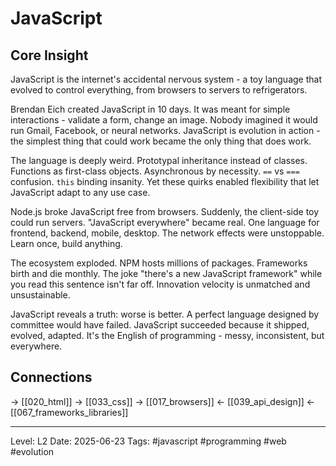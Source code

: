 # JavaScript

## Core Insight
JavaScript is the internet's accidental nervous system - a toy language that evolved to control everything, from browsers to servers to refrigerators.

Brendan Eich created JavaScript in 10 days. It was meant for simple interactions - validate a form, change an image. Nobody imagined it would run Gmail, Facebook, or neural networks. JavaScript is evolution in action - the simplest thing that could work became the only thing that does work.

The language is deeply weird. Prototypal inheritance instead of classes. Functions as first-class objects. Asynchronous by necessity. `==` vs `===` confusion. `this` binding insanity. Yet these quirks enabled flexibility that let JavaScript adapt to any use case.

Node.js broke JavaScript free from browsers. Suddenly, the client-side toy could run servers. "JavaScript everywhere" became real. One language for frontend, backend, mobile, desktop. The network effects were unstoppable. Learn once, build anything.

The ecosystem exploded. NPM hosts millions of packages. Frameworks birth and die monthly. The joke "there's a new JavaScript framework" while you read this sentence isn't far off. Innovation velocity is unmatched and unsustainable.

JavaScript reveals a truth: worse is better. A perfect language designed by committee would have failed. JavaScript succeeded because it shipped, evolved, adapted. It's the English of programming - messy, inconsistent, but everywhere.

## Connections
→ [[020_html]]
→ [[033_css]]
→ [[017_browsers]]
← [[039_api_design]]
← [[067_frameworks_libraries]]

---
Level: L2
Date: 2025-06-23
Tags: #javascript #programming #web #evolution